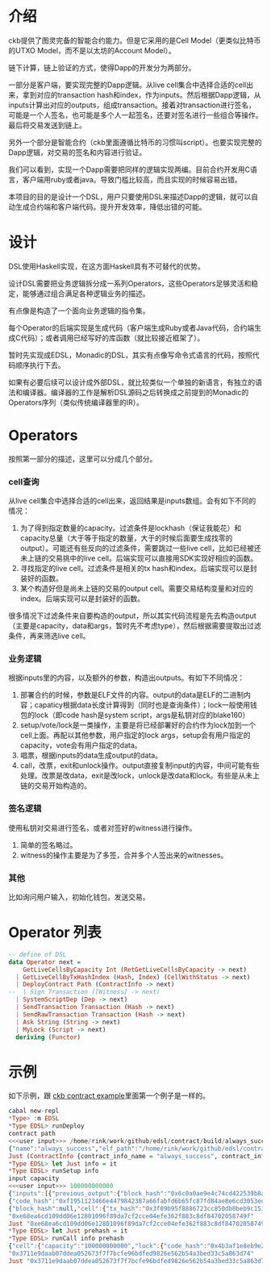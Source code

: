 # 介绍

ckb提供了图灵完备的智能合约能力。但是它采用的是Cell Model（更类似比特币的UTXO Model，而不是以太坊的Account Model）。

链下计算，链上验证的方式，使得Dapp的开发分为两部分。

一部分是客户端，要实现完整的Dapp逻辑。从live cell集合中选择合适的cell出来，拿到对应的transaction hash和index，作为inputs。然后根据Dapp逻辑，从inputs计算出对应的outputs，组成transaction。接着对transaction进行签名，可能是一个人签名，也可能是多个人一起签名，还要对签名进行一些组合等操作。最后将交易发送到链上。

另外一个部分是智能合约（ckb里面遵循比特币的习惯叫script）。也要实现完整的Dapp逻辑，对交易的签名和内容进行验证。

我们可以看到，实现一个Dapp需要把同样的逻辑实现两编。目前合约开发用C语言，客户端用ruby或者java。导致门槛比较高，而且实现的时候容易出错。

本项目的目的是设计一个DSL，用户只要使用DSL来描述Dapp的逻辑，就可以自动生成合约端和客户端代码。提升开发效率，降低出错的可能。

# 设计

DSL使用Haskell实现，在这方面Haskell具有不可替代的优势。

设计DSL需要把业务逻辑拆分成一系列Operators，这些Operators足够灵活和稳定，能够通过组合满足各种逻辑业务的描述。

有点像是构造了一个面向业务逻辑的指令集。

每个Operator的后端实现是生成代码（客户端生成Ruby或者Java代码，合约端生成C代码）；或者调用已经写好的库函数（就比较接近框架了）。

暂时先实现成EDSL，Monadic的DSL，其实有点像写命令式语言的代码，按照代码顺序执行下去。

如果有必要后续可以设计成外部DSL，就比较类似一个单独的新语言，有独立的语法和编译器。编译器的工作是解析DSL源码之后转换成之前提到的Monadic的Operators序列（类似传统编译器里的IR）。

# Operators

按照第一部分的描述，这里可以分成几个部分。

### cell查询

从live cell集合中选择合适的cell出来，返回结果是inputs数组。会有如下不同的情况：

1. 为了得到指定数量的capacity。过滤条件是lockhash（保证我能花）和capacity总量（大于等于指定的数量，大于的时候后面要生成找零的output）。可能还有些反向的过滤条件，需要跳过一些live cell，比如已经被还未上链的交易挑中的live cell。后端实现可以直接用SDK实现好相应的函数。
2. 寻找指定的live cell。过滤条件是相关的tx hash和index。后端实现可以是封装好的函数。
3. 某个构造好但是尚未上链的交易的output cell。需要交易结构变量和对应的index。后端实现可以是封装好的函数。

很多情况下过滤条件来自要构造的output，所以其实代码流程是先去构造output（主要是capacity，data和args，暂时先不考虑type），然后根据需要提取出过滤条件，再来筛选live cell。

### 业务逻辑

根据inputs里的内容，以及额外的参数，构造出outputs。有如下不同情况：

1. 部署合约的时候，参数是ELF文件的内容。output的data是ELF的二进制内容；capaticy根据data长度计算得到（同时也是查询条件）；lock一般使用钱包的lock（即code hash是system script，args是私钥对应的blake160）
2. setup/vote/lock是一类操作，主要是将已经部署好的合约作为lock加到一个cell上面。再配以其他参数，用户指定的lock args，setup会有用户指定的capacity，vote会有用户指定的data。
3. 唱票，根据inputs的data生成output的data。
4. call，改票，exit和unlock操作。output直接复制input的内容，中间可能有些处理。改票是改data，exit是改lock，unlock是改data和lock。有些是从未上链的交易开始构造的。

### 签名逻辑

使用私钥对交易进行签名，或者对签好的witness进行操作。

1. 简单的签名略过。
2. witness的操作主要是为了多签，合并多个人签出来的witnesses。

### 其他

比如询问用户输入，初始化钱包，发送交易。

# Operator 列表

```haskell
-- define of DSL
data Operator next =
    GetLiveCellsByCapacity Int (RetGetLiveCellsByCapacity -> next)
  | GetLiveCellByTxHashIndex (Hash, Index) (CellWithStatus -> next)
  | DeployContract Path (ContractInfo -> next)
--  | Sign Transaction ([Witness] -> next)
  | SystemScriptDep (Dep -> next)
  | SendTransaction Transaction (Hash -> next)
  | SendRawTransaction Transaction (Hash -> next)
  | Ask String (String -> next)
  | MyLock (Script -> next)
  deriving (Functor)
```

# 示例

如下示例，跟 [ckb contract example](https://github.com/rink1969/ckb-contract-examples)里面第一个例子是一样的。

```haskell
cabal new-repl
*Type> :m EDSL
*Type EDSL> runDeploy 
contract path
<<<user input>>> /home/rink/work/github/edsl/contract/build/always_success
{"name":"always_success","elf_path":"/home/rink/work/github/edsl/contract/build/always_success","code_hash":"0x4b3af1e8eb9e2c9e55b925769821dc6eaf61d5ade7f2fe96616b006efc8f4cc3","tx_hash":"0x01bb87271ed03e99f0cf5bb549e7703cceaf6fd6659aa61036af0a4d0f1fbd3f","index":"0"}
Just (ContractInfo {contract_info_name = "always_success", contract_info_elf_path = "/home/rink/work/github/edsl/contract/build/always_success", contract_info_code_hash = "0x4b3af1e8eb9e2c9e55b925769821dc6eaf61d5ade7f2fe96616b006efc8f4cc3", contract_info_tx_hash = "0x01bb87271ed03e99f0cf5bb549e7703cceaf6fd6659aa61036af0a4d0f1fbd3f", contract_info_index = "0"})
*Type EDSL> let Just info = it
*Type EDSL> runSetup info 
input capacity
<<<user input>>> 100000000000
{"inputs":[{"previous_output":{"block_hash":"0x6c0a0ae9e4c74cd422539b8a5803e5dacfbf911823a1b2d7688c41be0b94fdd9","cell":{"tx_hash":"0x111223d17dd3ece22418fa7095e26a51597e328eed2395ba3f0a387677aabb0d","index":"0"}},"since":"0"}],"capacity":"100000000000"}
{"code_hash":"0xf1951123466e4479842387a66fabfd6b65fc87fd84ae8e6cd3053edb27fff2fd","args":["0x4a88cef22e4e71c48c40da51c1d6bd16daa97aa7"]}
{"block_hash":null,"cell":{"tx_hash":"0x3f09b95f8886723cc850db0beb9c153169151c663f3e8f832dc04421fbb1f382","index":"1"}}
"0xe68ea6cd109dd06e12801096f89da7cf2cce04efe362f883c8df84702058749f"
Just "0xe68ea6cd109dd06e12801096f89da7cf2cce04efe362f883c8df84702058749f"
*Type EDSL> let Just prehash = it
*Type EDSL> runCall info prehash 
{"cell":{"capacity":"100000000000","lock":{"code_hash":"0x4b3af1e8eb9e2c9e55b925769821dc6eaf61d5ade7f2fe96616b006efc8f4cc3","args":["0x4a88cef22e4e71c48c40da51c1d6bd16daa97aa7"]},"type":null,"data":"0x"},"status":"live"}
"0x3711e9daab07ddea052673f7f7bcfe96bdfed9826e562b54a3bed33c5a863d74"
Just "0x3711e9daab07ddea052673f7f7bcfe96bdfed9826e562b54a3bed33c5a863d74"
```

